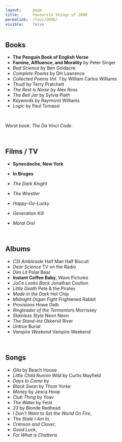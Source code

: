 ```yaml
---
layout:     page
title:      Favourite things of 2008
permalink:  /favs/2008/
visible:    false
---
```


## Books

* **The Penguin Book of English Verse**
* **Famine, Affluence, and Morality** by Peter Singer
* _Bad Science_ by Ben Goldacre
* _Complete Poems_ by DH Lawrence
* _Collected Poems Vol. 1_ by William Carlos Williams
* _Thud!_ by Terry Pratchett
* _The Rest is Noise_ by Alex Ross
* _The Bell Jar_ by Sylvia Plath
* _Keywords_ by Raymond Williams
* _Logic_ by Paul Tomassi

<br>

Worst book: _The Da Vinci Code_.

<br>

## Films / TV

* **Synecdoche, New York**
* **In Bruges**
* _The Dark Knight_
* _The Wrestler_
* _Happy-Go-Lucky_

* _Generation Kill_
* _Moral Orel_


<br>

## Albums

* _CSI Ambleside_	Half Man Half Biscuit
* _Dear Science_	TV on the Radio
* _Dim Lit_	Polar Bear
* **Instant Coffee Baby**,	Wave Pictures
* _JoCo Looks Back_	Jonathan Coulton
* _Little Death_	Pete & the Pirates
* _Made in the Dark_	Hot Chip
* _Midnight Organ Fight_	Frightened Rabbit
* _Provisions_ 	Howe Gelb
* _Ringleader of the Tormentors_	Morrissey
* _Stainless Style_	Neon Neon
* _The Stand-ins_	Okkervil River
* _Untrue_	Burial
* _Vampire Weekend_	Vampire Weekend

<br>

## Songs

* _Gila_ by Beach House
* _Little Child Runnin Wild_ by Curtis Mayfield
* _Days to Come_ by 
* _Black Swan_ by Thom Yorke
* _Money_ by Jesca Hoop
* _Club Thing_ by Yoav
* _The Water_ by Feist
* _23_ by Blonde Redhead
* _I Don't Want to Set the World On Fire_, 
* _The State I Am In_, 
* _Crimson and Clover_, 
* _Good Luck_, 
* _For What is Chatteris_